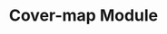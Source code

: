 ---
layout: default
title: Cover-map Module
nav_order: 3
parent: Other Modules
grand_parent: Modules
---